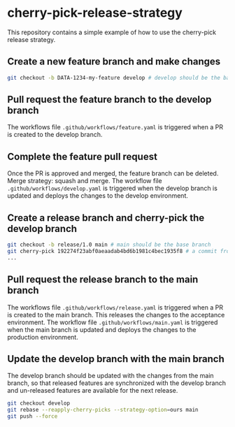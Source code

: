 # cherry-pick-release-strategy

This repository contains a simple example of how to use the cherry-pick release strategy.

## Create a new feature branch and make changes

```bash
git checkout -b DATA-1234-my-feature develop # develop should be the base branch
```

## Pull request the feature branch to the develop branch
The workflows file `.github/workflows/feature.yaml` is triggered when a PR is created to the develop branch.

## Complete the feature pull request
Once the PR is approved and merged, the feature branch can be deleted.
Merge strategy: squash and merge.
The workflow file `.github/workflows/develop.yaml` is triggered when the develop branch is updated and deploys the changes to the develop environment.

## Create a release branch and cherry-pick the develop branch
```bash
git checkout -b release/1.0 main # main should be the base branch
git cherry-pick 192274f23abf0aeaadab4bd6b1981c4bec1935f8 # a commit from the develop branch
...
```

## Pull request the release branch to the main branch
The workflows file `.github/workflows/release.yaml` is triggered when a PR is created to the main branch.
This releases the changes to the acceptance environment.
The workflow file `.github/workflows/main.yaml` is triggered when the main branch is updated and deploys the changes to the production environment.

## Update the develop branch with the main branch
The develop branch should be updated with the changes from the main branch, so that released features are synchronized with the develop branch and un-released features are available for the next release.

```bash
git checkout develop
git rebase --reapply-cherry-picks --strategy-option=ours main
git push --force
```